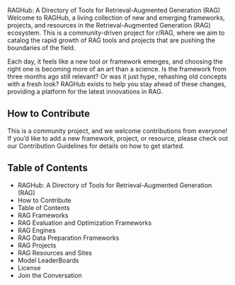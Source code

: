 RAGHub: A Directory of Tools for Retrieval-Augmented Generation (RAG)
Welcome to RAGHub, a living collection of new and emerging frameworks, projects, and resources in the Retrieval-Augmented Generation (RAG) ecosystem. This is a community-driven project for r/RAG, where we aim to catalog the rapid growth of RAG tools and projects that are pushing the boundaries of the field.

Each day, it feels like a new tool or framework emerges, and choosing the right one is becoming more of an art than a science. Is the framework from three months ago still relevant? Or was it just hype, rehashing old concepts with a fresh look? RAGHub exists to help you stay ahead of these changes, providing a platform for the latest innovations in RAG.

## How to Contribute
This is a community project, and we welcome contributions from everyone! If you’d like to add a new framework, project, or resource, please check out our Contribution Guidelines for details on how to get started.

## Table of Contents
- RAGHub: A Directory of Tools for Retrieval-Augmented Generation (RAG)
- How to Contribute
- Table of Contents
- RAG Frameworks
- RAG Evaluation and Optimization Frameworks
- RAG Engines
- RAG Data Preparation Frameworks
- RAG Projects
- RAG Resources and Sites
- Model LeaderBoards
- License
- Join the Conversation
